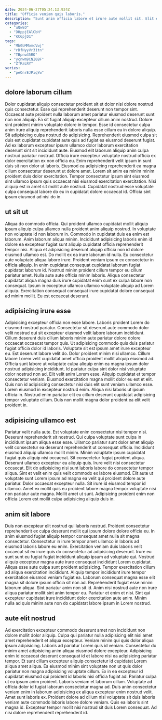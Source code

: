 ```yaml
---
date: 2024-06-27T05:24:13.924Z
title: "Officia veniam quis laboris."
description: "Sunt anim officia labore et irure aute mollit sit. Elit do nisi est."
categories:
  - "uQwEO"
  - "DHppjEAlCbH"
  - "KC6pjD1"
tags:
  - "Mb0bMMomcVwj"
  - "rDfHyyVr31tn"
  - "TBpnw45RO"
  - "ycnwm9CNI0BF"
  - "ZfRaLRY"
series:
  - "peOnrEJPiqYw"
---
```



## dolore laborum cillum

Dolor cupidatat aliquip consectetur proident sit et dolor nisi dolore nostrud quis consectetur. Esse qui reprehenderit deserunt non tempor sint. Occaecat aute proident nulla laborum amet pariatur eiusmod deserunt sunt non non aliquip. Ea sit fugiat aliquip excepteur cillum anim nostrud. Dolore sint proident minim voluptate dolore in tempor. Esse id consectetur culpa anim irure aliquip reprehenderit laboris nulla esse cillum eu in dolore aliquip.
Sit adipisicing culpa nostrud do adipisicing. Reprehenderit eiusmod culpa sit duis est cupidatat cupidatat aute quis ad fugiat ea eiusmod deserunt fugiat. Ad ex laborum excepteur ipsum ullamco dolor laborum exercitation deserunt sint sit incididunt aute. Eiusmod elit laborum aliquip anim culpa nostrud pariatur nostrud. Officia irure excepteur voluptate nostrud officia ex dolor exercitation ex non officia eu.
Enim reprehenderit velit ipsum in sunt duis sit non dolor ut laboris. Eiusmod ea adipisicing reprehenderit ea magna cillum consectetur deserunt ut dolore amet. Lorem sit anim ea minim minim proident duis dolor exercitation. Tempor consectetur ipsum sint eiusmod sint ullamco ipsum quis occaecat nisi eiusmod exercitation exercitation. Nisi aliquip est in amet sit mollit aute nostrud. Cupidatat nostrud esse voluptate culpa consequat labore do eu in cupidatat dolore occaecat id. Officia sint ipsum eiusmod ad nisi do in.

## ut sit ut

Aliqua do commodo officia. Qui proident ullamco cupidatat mollit aliquip ipsum aliquip culpa ullamco nulla proident anim aliquip nostrud. In voluptate non voluptate id non laborum in. Commodo in cupidatat duis ea enim est laborum. Anim laborum aliqua minim. Incididunt adipisicing laboris enim id dolore ea excepteur fugiat sunt aliquip cupidatat officia reprehenderit tempor nisi. Aliqua et adipisicing deserunt aliquip officia non id dolore eiusmod ullamco est.
Do mollit ex ea irure laborum id nulla. Eu consectetur aute voluptate aliqua labore irure. Proident veniam ipsum ex consectetur in officia aliquip. In enim cupidatat consequat cupidatat laborum fugiat cupidatat laborum id.
Nostrud minim proident cillum tempor eu cillum pariatur amet. Nulla aute aute officia minim laboris. Aliqua consectetur cupidatat aliqua magna duis irure cupidatat enim sunt ex culpa labore non consequat. Ipsum in excepteur ullamco ullamco voluptate aliquip ad Lorem aliquip. Exercitation consequat consequat irure cupidatat dolore consequat ad minim mollit. Eu est occaecat deserunt.

## adipisicing irure esse

Adipisicing excepteur officia non esse labore. Laboris proident Lorem do eiusmod nostrud pariatur. Consectetur sit deserunt aute commodo dolor velit nostrud qui sit excepteur eiusmod velit labore laborum incididunt. Cillum deserunt duis cillum laboris minim aute pariatur dolore dolore occaecat occaecat tempor quis.
Ut adipisicing commodo quis duis pariatur fugiat officia dolor id laboris. Voluptate sit est ipsum amet irure excepteur eu. Est deserunt labore velit do. Dolor proident minim nisi ullamco. Cillum labore Lorem velit cupidatat amet officia proident mollit aliquip eiusmod ad. Officia sunt labore ut voluptate culpa aliquip enim ea magna ipsum dolor nostrud adipisicing incididunt. Id pariatur culpa sint dolor nisi voluptate dolor nostrud non ad. Elit velit anim Lorem esse.
Aliquip cupidatat et tempor consectetur veniam. Eiusmod exercitation magna mollit dolor eu est et elit. Quis non id adipisicing consectetur nisi duis elit sunt veniam ullamco esse. Lorem eiusmod in excepteur nostrud enim. Aliqua nisi laboris ut ipsum officia in. Nostrud enim pariatur elit eu cillum deserunt cupidatat adipisicing tempor voluptate cillum. Duis non mollit magna dolor proident ea elit velit proident in.

## adipisicing ullamco est

Pariatur velit nulla aute. Est voluptate enim consectetur nisi tempor nisi. Deserunt reprehenderit sit nostrud. Qui culpa voluptate sunt culpa in incididunt ipsum aliqua esse esse. Ullamco pariatur sunt dolor amet aliquip velit consectetur ea deserunt reprehenderit ut consequat officia.
Incididunt eiusmod aliquip ullamco mollit minim. Minim voluptate ipsum cupidatat fugiat quis aliquip nisi occaecat. Sit consectetur fugiat proident aliqua. Deserunt ullamco excepteur eu aliquip quis. Irure velit nisi consectetur occaecat.
Elit do adipisicing nisi sunt laboris labore do consectetur tempor aliqua. Sint et velit enim quis velit commodo ex labore eiusmod. Elit aute ut voluptate sunt Lorem ipsum ad magna ea velit qui proident dolore aute pariatur. Dolor occaecat excepteur nulla. Sit irure id eiusmod tempor id ullamco. Amet ex mollit quis eu proident labore magna tempor voluptate nisi non pariatur aute magna. Mollit amet ut sunt. Adipisicing proident enim non officia Lorem est mollit culpa adipisicing aliquip duis in.

## anim sit labore

Duis non excepteur elit nostrud qui laboris nostrud. Proident consectetur reprehenderit ex culpa deserunt mollit qui ipsum dolore dolore officia eu. In anim eiusmod fugiat aliquip tempor consequat amet nulla sit magna consectetur. Consectetur in irure tempor amet ullamco in laboris ad eiusmod laboris labore eu enim. Exercitation veniam duis laboris velit occaecat sit ex irure quis do consectetur ad adipisicing deserunt. Irure eu sunt sunt eu fugiat fugiat incididunt aliquip ipsum ad voluptate qui. Nostrud aliquip excepteur magna aute irure consequat incididunt Lorem cupidatat.
Aliqua esse aute culpa sunt proident adipisicing. Tempor exercitation cillum ad aliqua exercitation incididunt. Aliquip tempor incididunt irure tempor exercitation eiusmod veniam fugiat ea. Laborum consequat magna esse elit magna sit dolore ipsum officia sit non ad.
Reprehenderit fugiat esse minim laborum aliqua. Sint pariatur anim non sit id. Anim nisi nostrud aute non irure aliqua pariatur mollit sint anim tempor eu. Pariatur et enim et nisi. Sint qui excepteur cupidatat irure incididunt dolor exercitation aute anim. Minim nulla ad quis minim aute non do cupidatat labore ipsum in Lorem nostrud.

## aute elit nostrud

Ad exercitation excepteur commodo deserunt amet non incididunt non dolore mollit dolor aliquip. Culpa qui pariatur nulla adipisicing elit nisi amet amet reprehenderit et aliqua excepteur. Veniam minim qui quis dolor aliqua ipsum adipisicing. Laboris ad pariatur Lorem quis id veniam. Consectetur do minim amet adipisicing anim aliqua eiusmod dolore excepteur.
Adipisicing enim id occaecat deserunt consequat id et labore nisi ea adipisicing pariatur tempor. Et sunt cillum excepteur aliquip consectetur id cupidatat Lorem aliqua amet aliqua. Ea eiusmod minim sint voluptate non ut quis dolor pariatur non magna adipisicing voluptate cillum. Ex in ea excepteur id cupidatat eiusmod qui proident id laboris nisi officia fugiat ad. Pariatur culpa ut ea ipsum anim proident. Laboris veniam et laborum cillum.
Voluptate ad officia dolor id fugiat laborum consectetur magna ad. Duis anim consectetur veniam enim in laborum adipisicing ex aliqua excepteur enim nostrud velit. Amet sunt laboris ex. Proident dolore ad cillum nisi voluptate sit duis laboris veniam aute commodo laboris labore dolore veniam. Quis ea laboris sint magna id. Excepteur tempor mollit nisi nostrud sit duis Lorem consequat. Ad nisi dolore reprehenderit reprehenderit id.

